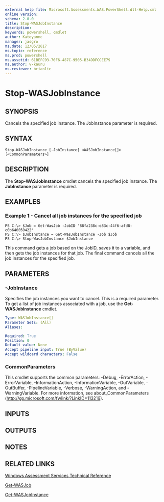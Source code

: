 ```yaml
---
external help file: Microsoft.Assessments.WAS.PowerShell.dll-Help.xml
online version: 
schema: 2.0.0
title: Stop-WASJobInstance
description: 
keywords: powershell, cmdlet
author: Kateyanne
manager: jasgro
ms.date: 12/05/2017
ms.topic: reference
ms.prod: powershell
ms.assetid: 61BEFC93-70F6-487C-9505-B34DDFCCEE79
ms.author: v-kaunu
ms.reviewer: brianlic
---
```


# Stop-WASJobInstance

## SYNOPSIS
Cancels the specified job instance.
The JobInstance parameter is required.

## SYNTAX

```
Stop-WASJobInstance [-JobInstance] <WASJobInstance[]> [<CommonParameters>]
```

## DESCRIPTION
The **Stop-WASJobInstance** cmdlet cancels the specified job instance.
The **JobInstance** parameter is required.

## EXAMPLES

### Example 1 - Cancel all job instances for the specified job
```
PS C:\> $Job = Get-WasJob -JobID '88fa238c-e83c-44f6-afd8-c0b640059422'
PS C:\> $JobInstance = Get-WasJobInstance -Job $Job
PS C:\> Stop-WasJobInstance $JobInstance
```

This command gets a job based on the JobID, saves it to a variable, and then gets the job instances for that job.
The final command cancels all the job instances for the specified job.

## PARAMETERS

### -JobInstance
Specifies the job instances you want to cancel.
This is a required parameter.
To get a list of job instances associated with a job, use the **Get-WASJobInstance** cmdlet.

```yaml
Type: WASJobInstance[]
Parameter Sets: (All)
Aliases: 

Required: True
Position: 0
Default value: None
Accept pipeline input: True (ByValue)
Accept wildcard characters: False
```

### CommonParameters
This cmdlet supports the common parameters: -Debug, -ErrorAction, -ErrorVariable, -InformationAction, -InformationVariable, -OutVariable, -OutBuffer, -PipelineVariable, -Verbose, -WarningAction, and -WarningVariable. For more information, see about_CommonParameters (http://go.microsoft.com/fwlink/?LinkID=113216).

## INPUTS

## OUTPUTS

## NOTES

## RELATED LINKS

[Windows Assessment Services Technical Reference](https://go.microsoft.com/fwlink/?LinkId=215628)

[Get-WASJob](./Get-WASJob.md)

[Get-WASJobInstance](./Get-WASJobInstance.md)

